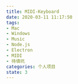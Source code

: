 ```yaml
---
title: MIDI-Keyboard
date: 2020-03-11 11:17:50
tags:
- Mac
- Windows
- Music
- Node.js
- Electron
- MIDI
- 待填坑
categories: 个人项目
state: 3
---
```

